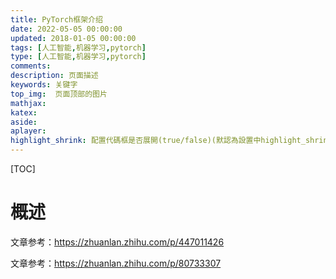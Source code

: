 ```yaml
---
title: PyTorch框架介绍
date: 2022-05-05 00:00:00
updated: 2018-01-05 00:00:00
tags: [人工智能,机器学习,pytorch]
type: [人工智能,机器学习,pytorch]
comments:
description: 页面描述
keywords: 关键字
top_img:  页面顶部的图片
mathjax:
katex:
aside:
aplayer:
highlight_shrink: 配置代碼框是否展開(true/false)(默認為設置中highlight_shrink的配置)
---
```


[TOC]

# 概述

文章参考：https://zhuanlan.zhihu.com/p/447011426

文章参考：https://zhuanlan.zhihu.com/p/80733307







